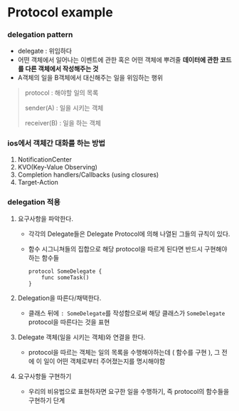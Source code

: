 # Protocol example



### delegation pattern

* delegate : 위임하다
*  어떤 객체에서 일어나는 이벤트에 관한 혹은 어떤 객체에 뿌려줄 **데이터에 관한 코드를 다른 객체에서 작성해주는 것**
*  A객체의 일을 B객체에서 대신해주는 일을 위임하는 행위

> protocol : 해야할 일의 목록
>
> sender(A) : 일을 시키는 객체
>
> receiver(B) : 일을 하는 객체



### ios에서 객체간 대화를 하는 방법

1. NotificationCenter
2. KVO(Key-Value Observing)
3. Completion handlers/Callbacks (using closures)
4. Target-Action



### delegation 적용

1. 요구사항을 파악한다.

   - 각각의 Delegate들은 Delegate Protocol에 의해 나열된 그들의 규칙이 있다.

   - 함수 시그니쳐들의 집합으로 해당 protocol을 따르게 된다면 반드시 구현해야하는 함수들

      ```
      protocol SomeDelegate {
          func someTask()
      }
      ```

2. Delegation을 따른다/채택한다.

   - 클래스 뒤에 `: SomeDelegate`를 작성함으로써 해당 클래스가 `SomeDelegate` protocol을 따른다는 것을 표현

3. Delegate 객체(일을 시키는 객체)와 연결을 한다.

   - protocol을 따르는 객체는 일의 목록을 수행해야하는데 ( 함수를 구현 ), 그 전에 이 일이 어떤 객체로부터 주어졌는지를 명시해야함

4. 요구사항들 구현하기

   - 우리의 비유법으로 표현하자면 요구한 일을 수행하기, 즉 protocol의 함수들을 구현하기 단계